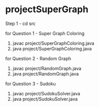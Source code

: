 # projectSuperGraph
Step 1 - 
cd src

for Question 1 - Super Graph Coloring

1) javac project/SuperGraphColoring.java
2) java project/SuperGraphColoring.java

for Question 2 - Random Graph

1) javac project/RandomGraph.java
2) java project/RandomGraph.java

for Question 3 - Sudoku 

1) javac project/SudokuSolver.java
2) java project/SudokuSolver.java
